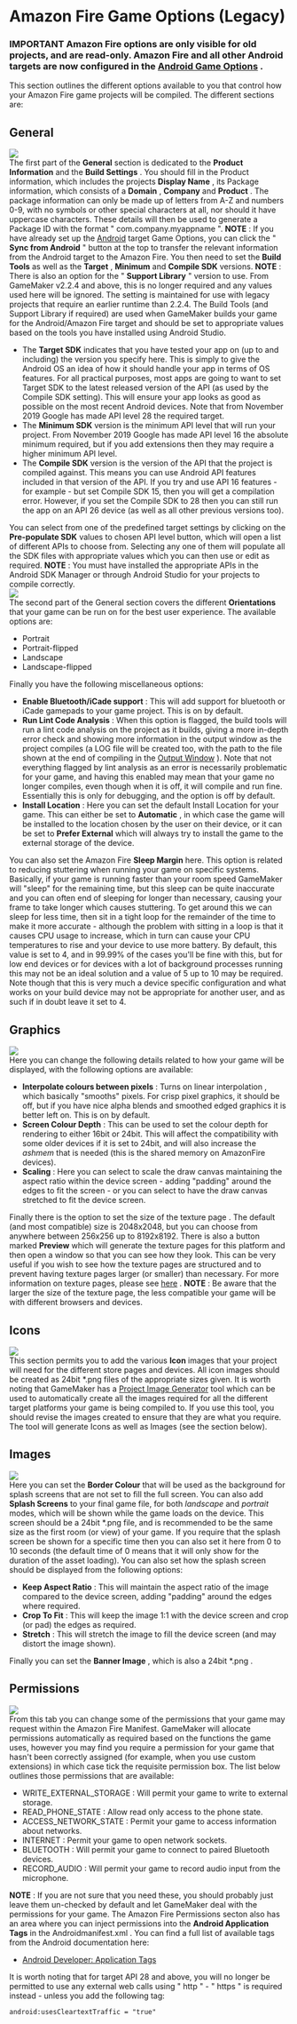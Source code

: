 # Amazon Fire Game Options (Legacy)

###  **IMPORTANT**  Amazon Fire options are only visible for old projects, and are read-only. Amazon Fire and all other Android targets are now configured in the [Android Game Options](Android) .

This section outlines the different options available to you that
control how your Amazon Fire game projects will be compiled. The
different sections are:

## General

  
![](https://gms.magecorn.com/Manual/assets/Images/Settings/AmazonFire_General1_Options.png)  
The first part of the **General** section is dedicated to the **Product
Information** and the **Build Settings** . You should fill in the
Product information, which includes the projects **Display Name** , its
Package information, which consists of a **Domain** , **Company** and
**Product** . The package information can only be made up of letters
from A-Z and numbers 0-9, with no symbols or other special characters at
all, nor should it have uppercase characters. These details will then be
used to generate a Package ID with the format " com.company.myappname ".
**NOTE** : If you have already set up the [Android](Android) target
Game Options, you can click the " **Sync from Android** " button at the
top to transfer the relevant information from the Android target to the
Amazon Fire. You then need to set the **Build Tools** as well as the
**Target** , **Minimum** and **Compile SDK** versions. **NOTE** : There
is also an option for the " **Support Library** " version to use. From
GameMaker v2.2.4 and above, this is no longer required and any values
used here will be ignored. The setting is maintained for use with legacy
projects that require an earlier runtime than 2.2.4. The Build Tools
(and Support Library if required) are used when GameMaker builds your
game for the Android/Amazon Fire target and should be set to appropriate
values based on the tools you have installed using Android Studio.

-   The **Target SDK** indicates that you have tested your app on (up to
    and including) the version you specify here. This is simply to give
    the Android OS an idea of how it should handle your app in terms of
    OS features. For all practical purposes, most apps are going to want
    to set Target SDK to the latest released version of the API (as used
    by the Compile SDK setting). This will ensure your app looks as good
    as possible on the most recent Android devices. Note that from
    November 2019 Google has made API level 28 the required target.
-   The **Minimum SDK** version is the minimum API level that will run
    your project. From November 2019 Google has made API level 16 the
    absolute minimum required, but if you add extensions then they may
    require a higher minimum API level.
-   The **Compile SDK** version is the version of the API that the
    project is compiled against. This means you can use Android API
    features included in that version of the API. If you try and use API
    16 features - for example - but set Compile SDK 15, then you will
    get a compilation error. However, if you set the Compile SDK to 28
    then you can still run the app on an API 26 device (as well as all
    other previous versions too).

You can select from one of the predefined target settings by clicking on
the **Pre-populate SDK** values to chosen API level button, which will
open a list of different APIs to choose from. Selecting any one of them
will populate all the SDK files with appropriate values which you can
then use or edit as required. **NOTE** : You must have installed the
appropriate APIs in the Android SDK Manager or through Android Studio
for your projects to compile correctly.  
![](https://gms.magecorn.com/Manual/assets/Images/Settings/AmazonFire_General2_Options.png)  
The second part of the General section covers the different
**Orientations** that your game can be run on for the best user
experience. The available options are:

-   Portrait
-   Portrait-flipped
-   Landscape
-   Landscape-flipped

Finally you have the following miscellaneous options:

-   **Enable Bluetooth/iCade support** : This will add support for
    bluetooth or iCade gamepads to your game project. This is on by
    default.
-   **Run Lint Code Analysis** : When this option is flagged, the build
    tools will run a lint code analysis on the project as it builds,
    giving a more in-depth error check and showing more information in
    the output window as the project compiles (a LOG file will be
    created too, with the path to the file shown at the end of compiling
    in the [Output Window](../../Introduction/The_Output_Window) ).
    Note that not everything flagged by lint analysis as an error is
    necessarily problematic for your game, and having this enabled may
    mean that your game no longer compiles, even though when it is off,
    it will compile and run fine. Essentially this is only for
    debugging, and the option is off by default.
-   **Install Location** : Here you can set the default Install Location
    for your game. This can either be set to **Automatic** , in which
    case the game will be installed to the location chosen by the user
    on their device, or it can be set to **Prefer External** which will
    always try to install the game to the external storage of the
    device.

You can also set the Amazon Fire **Sleep Margin** here. This option is
related to reducing stuttering when running your game on specific
systems. Basically, if your game is running faster than your room speed
GameMaker will "sleep" for the remaining time, but this sleep can be
quite inaccurate and you can often end of sleeping for longer than
necessary, causing your frame to take longer which causes stuttering. To
get around this we can sleep for less time, then sit in a tight loop for
the remainder of the time to make it more accurate - although the
problem with sitting in a loop is that it causes CPU usage to increase,
which in turn can cause your CPU temperatures to rise and your device to
use more battery. By default, this value is set to 4, and in 99.99% of
the cases you'll be fine with this, but for low end devices or for
devices with a lot of background processes running this may not be an
ideal solution and a value of 5 up to 10 may be required. Note though
that this is very much a device specific configuration and what works on
your build device may not be appropriate for another user, and as such
if in doubt leave it set to 4.

## Graphics

  
![](https://gms.magecorn.com/Manual/assets/Images/Settings/AmazonFire_Graphics_Options.png)  
Here you can change the following details related to how your game will
be displayed, with the following options are available:

-   **Interpolate colours between pixels** : Turns on linear
    interpolation , which basically "smooths" pixels. For crisp pixel
    graphics, it should be off, but if you have nice alpha blends and
    smoothed edged graphics it is better left on. This is on by default.
-   **Screen Colour Depth** : This can be used to set the colour depth
    for rendering to either 16bit or 24bit. This will affect the
    compatibility with some older devices if it is set to 24bit, and
    will also increase the *ashmem* that is needed (this is the shared
    memory on AmazonFire devices).
-   **Scaling** : Here you can select to scale the draw canvas
    maintaining the aspect ratio within the device screen - adding
    "padding" around the edges to fit the screen - or you can select to
    have the draw canvas stretched to fit the device screen.

Finally there is the option to set the size of the texture page . The
default (and most compatible) size is 2048x2048, but you can choose from
anywhere between 256x256 up to 8192x8192. There is also a button marked
****Preview**** which will generate the texture pages for this platform
and then open a window so that you can see how they look. This can be
very useful if you wish to see how the texture pages are structured and
to prevent having texture pages larger (or smaller) than necessary. For
more information on texture pages, please see
[here](../Texture_Information/Texture_Pages) . **NOTE** : Be aware
that the larger the size of the texture page, the less compatible your
game will be with different browsers and devices.

## Icons

  
![](https://gms.magecorn.com/Manual/assets/Images/Settings/AmazonFire_Icons_Options.png)  
This section permits you to add the various **Icon** images that your
project will need for the different store pages and devices. All icon
images should be created as 24bit \*.png files of the appropriate sizes
given. It is worth noting that GameMaker has a [Project Image
Generator](../../IDE_Tools/Project_Image_Generator) tool which can
be used to automatically create all the images required for all the
different target platforms your game is being compiled to. If you use
this tool, you should revise the images created to ensure that they are
what you require. The tool will generate Icons as well as Images (see
the section below).

## Images

  
![](https://gms.magecorn.com/Manual/assets/Images/Settings/AmazonFire_Images_Options.png)  
Here you can set the **Border Colour** that will be used as the
background for splash screens that are not set to fill the full screen.
You can also add **Splash Screens** to your final game file, for both
*landscape* and *portrait* modes, which will be shown while the game
loads on the device. This screen should be a 24bit \*.png file, and is
recommended to be the same size as the first room (or view) of your
game. If you require that the splash screen be shown for a specific time
then you can also set it here from 0 to 10 seconds (the default time of
0 means that it will only show for the duration of the asset loading).
You can also set how the splash screen should be displayed from the
following options:

-   **Keep Aspect Ratio** : This will maintain the aspect ratio of the
    image compared to the device screen, adding "padding" around the
    edges where required.
-   **Crop To Fit** : This will keep the image 1:1 with the device
    screen and crop (or pad) the edges as required.
-   **Stretch** : This will stretch the image to fill the device screen
    (and may distort the image shown).

Finally you can set the **Banner Image** , which is also a 24bit \*.png
.

## Permissions

  
![](https://gms.magecorn.com/Manual/assets/Images/Settings/AmazonFire_Permissions_Options.png)  
From this tab you can change some of the permissions that your game may
request within the Amazon Fire Manifest. GameMaker will allocate
permissions automatically as required based on the functions the game
uses, however you may find you require a permission for your game that
hasn't been correctly assigned (for example, when you use custom
extensions) in which case tick the requisite permission box. The list
below outlines those permissions that are available:

-    WRITE_EXTERNAL_STORAGE : Will permit your game to write to external
    storage.
-    READ_PHONE_STATE : Allow read only access to the phone state.
-    ACCESS_NETWORK_STATE : Permit your game to access information about
    networks.
-    INTERNET : Permit your game to open network sockets.
-    BLUETOOTH : Will permit your game to connect to paired Bluetooth
    devices.
-    RECORD_AUDIO : Will permit your game to record audio input from the
    microphone.

**NOTE** : If you are not sure that you need these, you should probably
just leave them un-checked by default and let GameMaker deal with the
permissions for your game. The Amazon Fire Permissions secton also has
an area where you can inject permissions into the **Android Application
Tags** in the Androidmanifest.xml . You can find a full list of
available tags from the Android documentation here:

-   [Android Developer: Application
    Tags](https://developer.android.com/guide/topics/manifest/application-element)

It is worth noting that for target API 28 and above, you will no longer
be permitted to use any external web calls using " http " - " https " is
required instead - unless you add the following tag:

``` gml
android:usesCleartextTraffic = "true"
```

